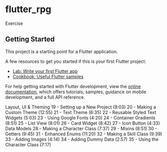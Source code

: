 # flutter_rpg

Exercise

## Getting Started

This project is a starting point for a Flutter application.

A few resources to get you started if this is your first Flutter project:

- [Lab: Write your first Flutter app](https://docs.flutter.dev/get-started/codelab)
- [Cookbook: Useful Flutter samples](https://docs.flutter.dev/cookbook)

For help getting started with Flutter development, view the
[online documentation](https://docs.flutter.dev/), which offers tutorials,
samples, guidance on mobile development, and a full API reference.

Layout, UI & Theming
19 - Setting up a New Project (9:03)
20 - Making a Custom Theme (12:55)
21 - Text Theme (6:35)
22 - Reusable Styled Text Widgets (5:03)
23 - Using Google Fonts (4:20)
24 - Container Gradients (8:51)
25 - List View (8:01)
26 - Card Widget (8:42)
27 - Icon Button (4:33)
Data Models
28 - Making a Character Class (7:37)
29 - Mixins (8:51)
30 - Getters (9:45)
31 - Enhanced Enums (11:20)
32 - Making a Skill Class (9:39)
33 - Adding Images (4:14)
34 - Adding Dummy Data (2:57)
35 - Using the Character Class (7:17)